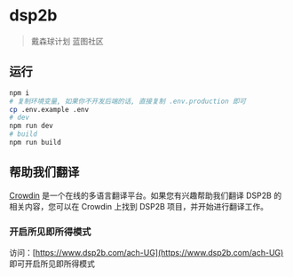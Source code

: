 # dsp2b
> 戴森球计划 蓝图社区

## 运行

```bash
npm i
# 复制环境变量, 如果你不开发后端的话, 直接复制 .env.production 即可
cp .env.example .env
# dev
npm run dev
# build
npm run build
```

## 帮助我们翻译

[Crowdin](https://crowdin.com/project/dsp2b) 是一个在线的多语言翻译平台。如果您有兴趣帮助我们翻译 DSP2B 的相关内容，您可以在 Crowdin 上找到 DSP2B 项目，并开始进行翻译工作。

### 开启所见即所得模式

访问：[https://www.dsp2b.com/ach-UG](https://www.dsp2b.com/ach-UG) 即可开启所见即所得模式
